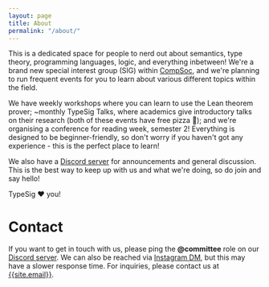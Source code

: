 ```yaml
---
layout: page
title: About
permalink: "/about/"
---
```

This is a dedicated space for people to nerd out about semantics, type theory, programming languages, logic, and everything inbetween! We're a brand new special interest group (SIG) within [CompSoc][compsoc], and we're planning to run frequent events for you to learn about various different topics within the field.

We have weekly workshops where you can learn to use the Lean theorem prover; ~monthly TypeSig Talks, where academics give introductory talks on their research (both of these events have free pizza 🍕); and we're organising a conference for reading week, semester 2! Everything is designed to be beginner-friendly, so don't worry if you haven't got any experience - this is the perfect place to learn!

We also have a [Discord server][discord] for announcements and general discussion. This is the best way to keep up with us and what we're doing, so do join and say hello!

TypeSig ❤️ you!

# Contact

If you want to get in touch with us, please ping the **@committee** role on our [Discord server][discord]. We can also be reached via [Instagram DM][instagram], but this may have a slower response time.
For inquiries, please contact us at [{{site.email}}][email].

[compsoc]: https://comp-soc.com
[discord]: {{site.social.discord}}
[instagram]: {{site.social.instagram}}
[email]: mailto:{{site.email}}